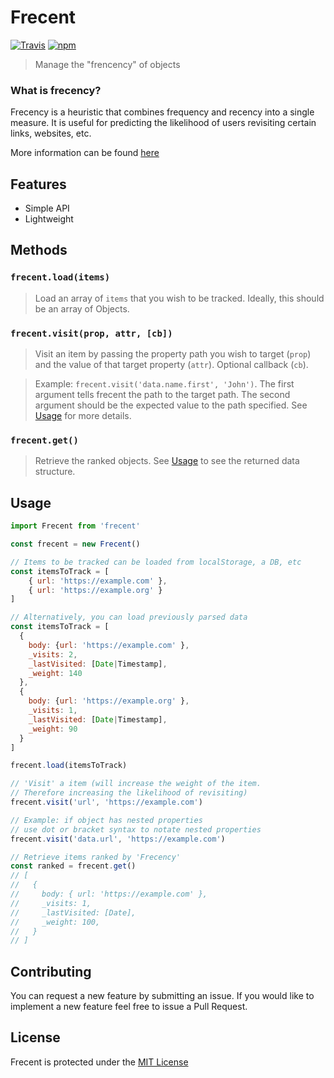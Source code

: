 # Frecent
[![Travis](https://img.shields.io/travis/johnsylvain/frecent.svg)](https://travis-ci.org/johnsylvain/frecent)
[![npm](https://img.shields.io/npm/v/frecent.svg)](https://npmjs.org/package/frecent)
> Manage the "frencency" of objects

### What is frecency?
Frecency is a heuristic that combines frequency and recency into a single measure. It is useful for predicting the likelihood of users revisiting certain links, websites, etc.

More information can be found [here](https://en.wikipedia.org/wiki/Frecency)

## Features
- Simple API
- Lightweight

## Methods
### `frecent.load(items)`
> Load an array of `items` that you wish to be tracked. Ideally, this should be an array of Objects.

### `frecent.visit(prop, attr, [cb])`
> Visit an item by passing the property path you wish to target (`prop`) and the value of that target property (`attr`). Optional callback (`cb`).

> Example: `frecent.visit('data.name.first', 'John')`. The first argument tells frecent the path to the target path. The second argument should be the expected value to the path specified. See [Usage](#usage) for more details.

### `frecent.get()`
> Retrieve the ranked objects. See [Usage](#usage) to see the returned data structure.

## Usage
```js
import Frecent from 'frecent'

const frecent = new Frecent()

// Items to be tracked can be loaded from localStorage, a DB, etc
const itemsToTrack = [
    { url: 'https://example.com' },
    { url: 'https://example.org' }
]

// Alternatively, you can load previously parsed data
const itemsToTrack = [
  { 
    body: {url: 'https://example.com' },
    _visits: 2,
    _lastVisited: [Date|Timestamp],
    _weight: 140
  },
  { 
    body: {url: 'https://example.org' }, 
    _visits: 1,
    _lastVisited: [Date|Timestamp],
    _weight: 90
  }
]

frecent.load(itemsToTrack)

// 'Visit' a item (will increase the weight of the item.
// Therefore increasing the likelihood of revisiting)
frecent.visit('url', 'https://example.com')

// Example: if object has nested properties
// use dot or bracket syntax to notate nested properties
frecent.visit('data.url', 'https://example.com')

// Retrieve items ranked by 'Frecency'
const ranked = frecent.get()
// [
//   {
//     body: { url: 'https://example.com' },
//     _visits: 1, 
//     _lastVisited: [Date], 
//     _weight: 100, 
//   }
// ]

```

## Contributing
You can request a new feature by submitting an issue. If you would like to implement a new feature feel free to issue a Pull Request.

## License
Frecent is protected under the [MIT License](https://github.com/johnsylvain/frecent/blob/master/LICENSE)
